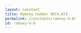 ```yaml
---
layout: constant
title: Ramsey number $R(4,8)$
permalink: /constants/ramsey-4-8/
id: ramsey-4-8
---
```

